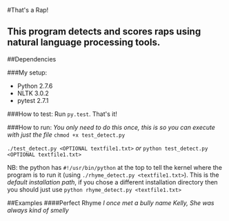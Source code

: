 #That's a Rap!
## This program detects and scores raps using natural language processing tools.

##Dependencies

###My setup:
- Python 2.7.6
- NLTK 3.0.2
- pytest 2.7.1

###How to test:
Run `py.test`. That's it!

###How to run:
*You only need to do this once, this is so you can execute with just the file*
`chmod +x test_detect.py`

`./test_detect.py <OPTIONAL textfile1.txt>`
*or*
`python test_detect.py <OPTIONAL textfile1.txt>`

NB: the python has `#!/usr/bin/python` at the top to tell the kernel where the program is to run it (using `./rhyme_detect.py <textfile1.txt>`). This is the *default installation path*, if you chose a different installation directory then you should just use `python rhyme_detect.py <textfile1.txt>`

##Examples
####Perfect Rhyme
*I once met a bully name Kelly,*
*She was always kind of smelly*
